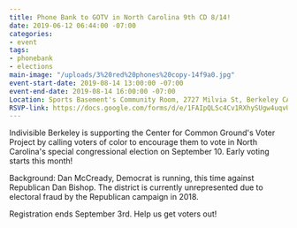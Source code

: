 ```yaml
---
title: Phone Bank to GOTV in North Carolina 9th CD 8/14!
date: 2019-06-12 06:44:00 -07:00
categories:
- event
tags:
- phonebank
- elections
main-image: "/uploads/3%20red%20phones%20copy-14f9a0.jpg"
event-start-date: 2019-08-14 13:00:00 -07:00
event-end-date: 2019-08-14 16:00:00 -07:00
Location: Sports Basement's Community Room, 2727 Milvia St, Berkeley CA
RSVP-link: https://docs.google.com/forms/d/e/1FAIpQLSc4Cv1RXhySUgw4uqvUUlwTE39LhzNrQAFGLbv3l8pK2HCyLA/viewform
---
```


Indivisible Berkeley is supporting the Center for Common Ground's Voter Project by calling voters of color to encourage them to vote in North Carolina's special congressional election on September 10.  Early voting starts this month!

Background: Dan McCready, Democrat is running, this time against Republican Dan Bishop.  The district is currently unrepresented due to electoral fraud by the Republican campaign in 2018. 

Registration ends September 3rd. Help us get voters out!